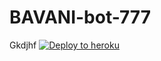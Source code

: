 # BAVANI-bot-777
Gkdjhf
[![Deploy to heroku](https://www.herokucdn.com/deploy/button.svg)](https://heroku.com/deploy?template=https://github.com/Soorajmtk/BAVANI-bot-777)
